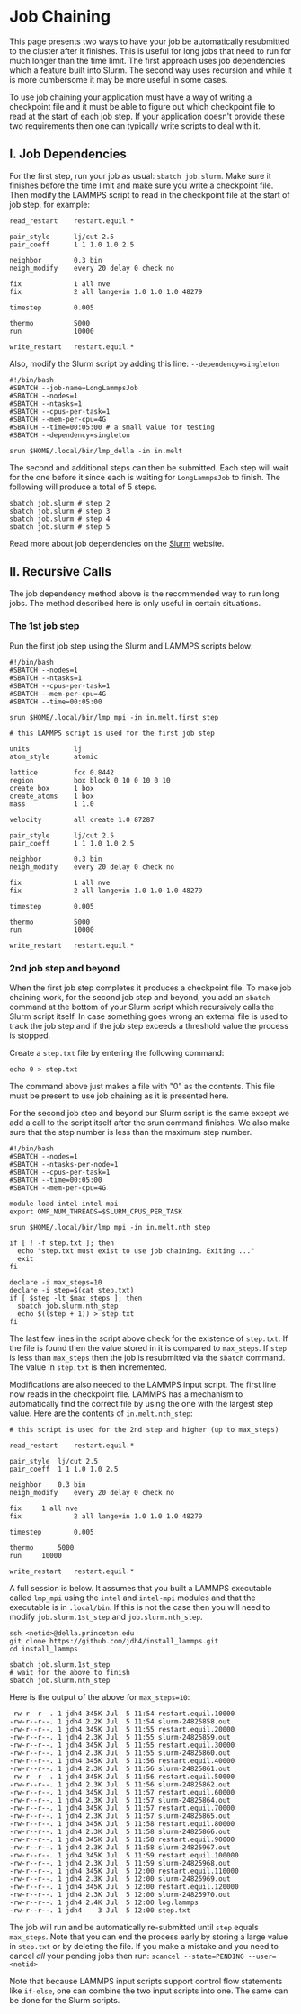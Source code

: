 # Job Chaining

This page presents two ways to have your job be automatically resubmitted to the cluster after it finishes. This is useful for long jobs that need to run for much longer than the time limit. The first approach uses job dependencies which a feature built into Slurm. The second way uses recursion and while it is more cumbersome it may be more useful in some cases.

To use job chaining your application must have a way of writing a checkpoint file and it must be able to figure out which checkpoint file to read at the start of each job step. If your application doesn't provide these two requirements then one can typically write scripts to deal with it.

## I. Job Dependencies

For the first step, run your job as usual: `sbatch job.slurm`. Make sure it finishes before the time limit and make sure you write a checkpoint file. Then modify the LAMMPS script to read in the checkpoint file at the start of job step, for example:

```
read_restart    restart.equil.*

pair_style      lj/cut 2.5
pair_coeff      1 1 1.0 1.0 2.5

neighbor        0.3 bin
neigh_modify    every 20 delay 0 check no

fix             1 all nve
fix             2 all langevin 1.0 1.0 1.0 48279

timestep        0.005

thermo          5000
run             10000

write_restart   restart.equil.*
```

Also, modify the Slurm script by adding this line: `--dependency=singleton`

```
#!/bin/bash
#SBATCH --job-name=LongLammpsJob
#SBATCH --nodes=1
#SBATCH --ntasks=1
#SBATCH --cpus-per-task=1
#SBATCH --mem-per-cpu=4G
#SBATCH --time=00:05:00 # a small value for testing
#SBATCH --dependency=singleton

srun $HOME/.local/bin/lmp_della -in in.melt
```

The second and additional steps can then be submitted. Each step will wait for
the one before it since each is waiting for `LongLammpsJob` to finish. The following will produce a total of 5 steps.

```
sbatch job.slurm # step 2
sbatch job.slurm # step 3
sbatch job.slurm # step 4
sbatch job.slurm # step 5
```

Read more about job dependencies on the [Slurm](https://slurm.schedmd.com/sbatch.html) website.

## II. Recursive Calls

The job dependency method above is the recommended way to run long jobs. The method described here is only useful in certain situations.

### The 1st job step

Run the first job step using the Slurm and LAMMPS scripts below:

```
#!/bin/bash
#SBATCH --nodes=1
#SBATCH --ntasks=1
#SBATCH --cpus-per-task=1
#SBATCH --mem-per-cpu=4G
#SBATCH --time=00:05:00

srun $HOME/.local/bin/lmp_mpi -in in.melt.first_step
```

```
# this LAMMPS script is used for the first job step

units           lj
atom_style      atomic

lattice         fcc 0.8442
region          box block 0 10 0 10 0 10
create_box      1 box
create_atoms    1 box
mass            1 1.0

velocity        all create 1.0 87287

pair_style      lj/cut 2.5
pair_coeff      1 1 1.0 1.0 2.5

neighbor        0.3 bin
neigh_modify    every 20 delay 0 check no

fix             1 all nve
fix             2 all langevin 1.0 1.0 1.0 48279

timestep        0.005

thermo          5000
run             10000

write_restart   restart.equil.*
```

### 2nd job step and beyond

When the first job step completes it produces a checkpoint file. To make job chaining work, for the second job step and beyond, you add an `sbatch` command at the bottom of your Slurm script which recursively calls the Slurm script itself. In case something goes wrong an external file is used to track the job step and if the job step exceeds a threshold value the process is stopped.

Create a `step.txt` file by entering the following command:

```
echo 0 > step.txt
```

The command above just makes a file with "0" as the contents. This file must be present to use job chaining as it is presented here.

For the second job step and beyond our Slurm script is the same except we add a call to the script itself after the srun command finishes. We also make sure that the step number is less than the maximum step number.

```
#!/bin/bash
#SBATCH --nodes=1
#SBATCH --ntasks-per-node=1
#SBATCH --cpus-per-task=1
#SBATCH --time=00:05:00
#SBATCH --mem-per-cpu=4G

module load intel intel-mpi
export OMP_NUM_THREADS=$SLURM_CPUS_PER_TASK
 
srun $HOME/.local/bin/lmp_mpi -in in.melt.nth_step

if [ ! -f step.txt ]; then
  echo "step.txt must exist to use job chaining. Exiting ..."
  exit
fi

declare -i max_steps=10
declare -i step=$(cat step.txt)
if [ $step -lt $max_steps ]; then
  sbatch job.slurm.nth_step
  echo $((step + 1)) > step.txt
fi
```

The last few lines in the script above check for the existence of `step.txt`. If the file is found then the value stored in it is compared to `max_steps`. If `step` is less than `max_steps` then the job is resubmitted via the `sbatch` command. The value in `step.txt` is then incremented.

Modifications are also needed to the LAMMPS input script. The first line now reads in the checkpoint file. LAMMPS has a mechanism to automatically find the correct file by using the one with the largest step value. Here are the contents of `in.melt.nth_step`:

```
# this script is used for the 2nd step and higher (up to max_steps)

read_restart    restart.equil.*

pair_style	lj/cut 2.5
pair_coeff	1 1 1.0 1.0 2.5

neighbor	0.3 bin
neigh_modify	every 20 delay 0 check no

fix		1 all nve
fix             2 all langevin 1.0 1.0 1.0 48279

timestep        0.005

thermo		5000
run		10000

write_restart   restart.equil.*
```

A full session is below. It assumes that you built a LAMMPS executable called `lmp_mpi` using the `intel` and `intel-mpi` modules and that the executable is in `.local/bin`. If this is not the case then you will need to modify `job.slurm.1st_step` and `job.slurm.nth_step`.

```
ssh <netid>@della.princeton.edu
git clone https://github.com/jdh4/install_lammps.git
cd install_lammps

sbatch job.slurm.1st_step
# wait for the above to finish
sbatch job.slurm.nth_step
```

Here is the output of the above for `max_steps=10`:

```
-rw-r--r--. 1 jdh4 345K Jul  5 11:54 restart.equil.10000
-rw-r--r--. 1 jdh4 2.2K Jul  5 11:54 slurm-24825858.out
-rw-r--r--. 1 jdh4 345K Jul  5 11:55 restart.equil.20000
-rw-r--r--. 1 jdh4 2.3K Jul  5 11:55 slurm-24825859.out
-rw-r--r--. 1 jdh4 345K Jul  5 11:55 restart.equil.30000
-rw-r--r--. 1 jdh4 2.3K Jul  5 11:55 slurm-24825860.out
-rw-r--r--. 1 jdh4 345K Jul  5 11:56 restart.equil.40000
-rw-r--r--. 1 jdh4 2.3K Jul  5 11:56 slurm-24825861.out
-rw-r--r--. 1 jdh4 345K Jul  5 11:56 restart.equil.50000
-rw-r--r--. 1 jdh4 2.3K Jul  5 11:56 slurm-24825862.out
-rw-r--r--. 1 jdh4 345K Jul  5 11:57 restart.equil.60000
-rw-r--r--. 1 jdh4 2.3K Jul  5 11:57 slurm-24825864.out
-rw-r--r--. 1 jdh4 345K Jul  5 11:57 restart.equil.70000
-rw-r--r--. 1 jdh4 2.3K Jul  5 11:57 slurm-24825865.out
-rw-r--r--. 1 jdh4 345K Jul  5 11:58 restart.equil.80000
-rw-r--r--. 1 jdh4 2.3K Jul  5 11:58 slurm-24825866.out
-rw-r--r--. 1 jdh4 345K Jul  5 11:58 restart.equil.90000
-rw-r--r--. 1 jdh4 2.3K Jul  5 11:58 slurm-24825967.out
-rw-r--r--. 1 jdh4 345K Jul  5 11:59 restart.equil.100000
-rw-r--r--. 1 jdh4 2.3K Jul  5 11:59 slurm-24825968.out
-rw-r--r--. 1 jdh4 345K Jul  5 12:00 restart.equil.110000
-rw-r--r--. 1 jdh4 2.3K Jul  5 12:00 slurm-24825969.out
-rw-r--r--. 1 jdh4 345K Jul  5 12:00 restart.equil.120000
-rw-r--r--. 1 jdh4 2.3K Jul  5 12:00 slurm-24825970.out
-rw-r--r--. 1 jdh4 2.4K Jul  5 12:00 log.lammps
-rw-r--r--. 1 jdh4    3 Jul  5 12:00 step.txt
```

The job will run and be automatically re-submitted until `step` equals `max_steps`. Note that you can end the process early by storing a large value in `step.txt` or by deleting the file. If you make a mistake and you need to cancel *all* your pending jobs then run: `scancel --state=PENDING --user=<netid>`

Note that because LAMMPS input scripts support control flow statements like `if-else`, one can combine the two input scripts into one. The same can be done for the Slurm scripts.
